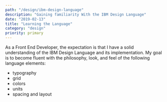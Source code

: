 ```yaml
---
path: "/design/ibm-design-language"
description: "Gaining familiarity With the IBM Design Language"
date: "2019-02-13"
title: "Learning the Language"
category: "design"
priority: primary
---
```


As a Front End Developer, the expectation is that I have a solid understanding of the IBM Design Language and its implementation. My goal is to become fluent with the philosophy, look, and feel of the following language elements:

  - typography
  - grid
  - colors
  - units
  - spacing and layout

